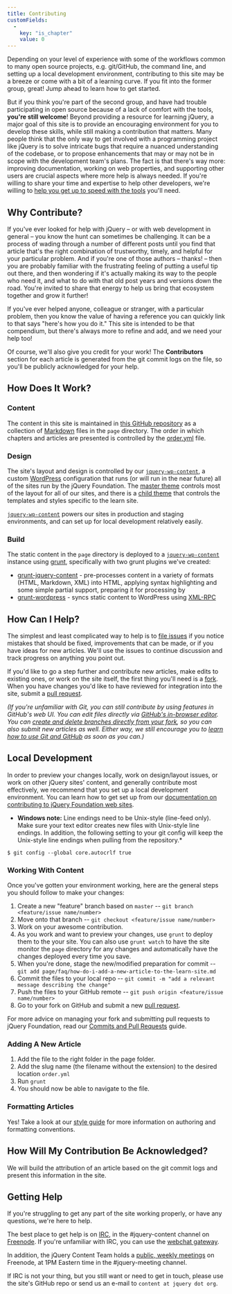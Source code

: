 ```yaml
---
title: Contributing
customFields:
  -
    key: "is_chapter"
    value: 0
---
```


Depending on your level of experience with some of the workflows common to many open source projects, e.g. git/GitHub, the command line, and setting up a local development environment, contributing to this site may be a breeze or come with a bit of a learning curve. If you fit into the former group, great! Jump ahead to learn how to get started.

But if you think you're part of the second group, and have had trouble participating in open source because of a lack of comfort with the tools, **you're still welcome**! Beyond providing a resource for learning jQuery, a major goal of this site is to provide an encouraging environment for you to develop these skills, while still making a contribution that matters. Many people think that the only way to get involved with a programming project like jQuery is to solve intricate bugs that require a nuanced understanding of the codebase, or to propose enhancements that may or may not be in scope with the development team's plans. The fact is that there's way more: improving documentation, working on web properties, and supporting other users are crucial aspects where more help is always needed. If you're willing to share your time and expertise to help other developers, we're willing to [help you get up to speed with the tools](#getting-help) you'll need.

## Why Contribute?

If you've ever looked for help with jQuery – or with web development in general – you know the hunt can sometimes be challenging. It can be a process of wading through a number of different posts until you find that article that's the right combination of trustworthy, timely, and helpful for your particular problem.  And if you're one of those authors – thanks! – then you are probably familiar with the frustrating feeling of putting a useful tip out there, and then wondering if it's actually making its way to the people who need it, and what to do with that old post years and versions down the road. You're invited to share that energy to help us bring that ecosystem together and grow it further!

If you've ever helped anyone, colleague or stranger, with a particular problem, then you know the value of having a reference you can quickly link to that says "here's how you do it." This site is intended to be that compendium, but there's always more to refine and add, and we need your help too!

Of course, we'll also give you credit for your work! The **Contributors** section for each article is generated from the git commit logs on the file, so you'll be publicly acknowledged for your help.

## How Does It Work?

### Content

The content in this site is maintained in [this GitHub repository](http://github.com/jquery/learn.jquery.com) as a collection of [Markdown](http://daringfireball.net/projects/markdown/) files in the `page` directory. The order in which chapters and articles are presented is controlled by the [order.yml](https://github.com/jquery/learn.jquery.com/blob/master/order.yml) file.

### Design

The site's layout and design is controlled by our [`jquery-wp-content`](http://github.com/jquery/jquery-wp-content), a custom [WordPress](http://wordpress.org) configuration that runs (or will run in the near future) all of the sites run by the jQuery Foundation. The [master theme](https://github.com/jquery/jquery-wp-content/tree/master/themes/jquery) controls most of the layout for all of our sites, and there is a [child theme](https://github.com/jquery/jquery-wp-content/tree/master/themes/learn.jquery.com) that controls the templates and styles specific to the learn site.

[`jquery-wp-content`](http://github.com/jquery/jquery-wp-content) powers our sites in production and staging environments, and can set up for local development relatively easily.

### Build

The static content in the `page` directory is deployed to a [`jquery-wp-content`](http://github.com/jquery/jquery-wp-content) instance using [grunt](http://gruntjs.com), specifically with two grunt plugins we've created:

* [grunt-jquery-content](http://github.com/jquery/grunt-jquery-content) - pre-processes content in a variety of formats (HTML, Markdown, XML) into HTML, applying syntax highlighting and some simple partial support, preparing it for processing by
* [grunt-wordpress](http://github.com/scottgonzalez/grunt-wordpress) - syncs static content to WordPress using [XML-RPC](http://codex.wordpress.org/XML-RPC_Support)

## How Can I Help?

The simplest and least complicated way to help is to [file issues](http://github.com/jquery/learn.jquery.com/issues) if you notice mistakes that should be fixed, improvements that can be made, or if you have ideas for new articles. We'll use the issues to continue discussion and track progress on anything you point out.

If you'd like to go a step further and contribute new articles, make edits to existing ones, or work on the site itself, the first thing you'll need is a [fork](https://help.github.com/articles/fork-a-repo). When you have changes you'd like to have reviewed for integration into the site, submit a [pull request](http://help.github.com/send-pull-requests/).

*(If you're unfamiliar with Git, you can still contribute by using features in GitHub's web UI. You can edit files directly via [GitHub's in-browser editor](https://github.com/blog/905-edit-like-an-ace). You can [create and delete branches directly from your fork](https://github.com/blog/1377-create-and-delete-branches), so you can also submit new articles as well. Either way, we still encourage you to [learn how to use Git and GitHub](http://help.github.com/) as soon as you can.)*

## Local Development

In order to preview your changes locally, work on design/layout issues, or work on other jQuery sites' content, and generally contribute most effectively, we recommend that you set up a local development environment. You can learn how to get set up from our [documentation on contributing to jQuery Foundation web sites](http://contribute.jquery.org/web-sites/#local-development).

* **Windows note:** Line endings need to be Unix-style (line-feed only). Make sure your text editor creates new files with Unix-style line endings. In addition, the following setting to your git config will keep the Unix-style line endings when pulling from the repository.*

```
$ git config --global core.autocrlf true
```

### Working With Content

Once you've gotten your environment working, here are the general steps you should follow to make your changes:

1. Create a new "feature" branch based on `master` -- `git branch <feature/issue name/number>`
2. Move onto that branch -- `git checkout <feature/issue name/number>`
3. Work on your awesome contribution.
4. As you work and want to preview your changes, use `grunt` to deploy them to the your site. You can also use `grunt watch` to have the site monitor the `page` directory for any changes and automatically have the changes deployed every time you save.
5. When you're done, stage the new/modified preparation for commit -- `git add page/faq/how-do-i-add-a-new-article-to-the-learn-site.md`
6. Commit the files to your local repo -- `git commit -m "add a relevant message describing the change"`
7. Push the files to your GitHub remote -- `git push origin <feature/issue name/number>`
8. Go to your fork on GitHub and submit a new [pull request](https://help.github.com/articles/using-pull-requests).

For more advice on managing your fork and submitting pull requests to jQuery Foundation, read our [Commits and Pull Requests](http://contribute.jquery.org/commits-and-pull-requests/) guide.

### Adding A New Article

1. Add the file to the right folder in the page folder.
2. Add the slug name (the filename without the extension) to the desired location `order.yml`
3. Run `grunt`
4. You should now be able to navigate to the file.

### Formatting Articles

Yes! Take a look at our [style guide](http://learn.jquery.com/style-guide) for more information on authoring and formatting conventions.

## How Will My Contribution Be Acknowledged?

We will build the attribution of an article based on the git commit logs and present this information in the site.

## <a name="getting-help">Getting Help</a>

If you're struggling to get any part of the site working properly, or have any questions, we're here to help.

The best place to get help is on [IRC](http://en.wikipedia.org/wiki/Internet_Relay_Chat), in the #jquery-content channel on [Freenode](http://freenode.net). If you're unfamiliar with IRC, you can use the [webchat gateway](http://webchat.freenode.net/).

In addition, the jQuery Content Team holds a [public, weekly meetings](http://jquery.org/meeting) on Freenode, at 1PM Eastern time in the #jquery-meeting channel.

If IRC is not your thing, but you still want or need to get in touch, please use the site's GitHub repo or send us an e-mail to `content at jquery dot org`.
